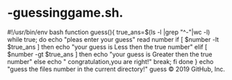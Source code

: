# -guessinggame.sh.
#!/usr/bin/env bash  function guess(){     true_ans=$(ls -l |grep "^-"|wc -l)     while true;     do         echo "pleas enter your guess"         read  number         if [ $number -lt $true_ans ]         then             echo "your guess is Less then the true number"         elif [ $number -gt $true_ans ]         then             echo "your guess is Greater then the true number"         else             echo " congratulation,you are right!"         break;         fi     done } echo "guess the files number in the current directory!" guess © 2019 GitHub, Inc.
